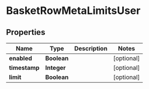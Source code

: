 

# BasketRowMetaLimitsUser


## Properties

| Name | Type | Description | Notes |
|------------ | ------------- | ------------- | -------------|
|**enabled** | **Boolean** |  |  [optional] |
|**timestamp** | **Integer** |  |  [optional] |
|**limit** | **Boolean** |  |  [optional] |



